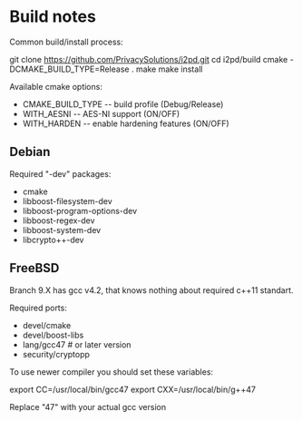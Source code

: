 Build notes
===========

Common build/install process:

  git clone https://github.com/PrivacySolutions/i2pd.git
  cd i2pd/build
  cmake -DCMAKE_BUILD_TYPE=Release <more options> .
  make
  make install

Available cmake options:

* CMAKE_BUILD_TYPE -- build profile (Debug/Release)
* WITH_AESNI -- AES-NI support (ON/OFF)
* WITH_HARDEN -- enable hardening features (ON/OFF)

Debian
------

Required "-dev" packages:

* cmake
* libboost-filesystem-dev
* libboost-program-options-dev
* libboost-regex-dev
* libboost-system-dev
* libcrypto++-dev

FreeBSD
-------

Branch 9.X has gcc v4.2, that knows nothing about required c++11 standart.

Required ports:

* devel/cmake
* devel/boost-libs
* lang/gcc47 # or later version
* security/cryptopp

To use newer compiler you should set these variables:

  export CC=/usr/local/bin/gcc47
  export CXX=/usr/local/bin/g++47

Replace "47" with your actual gcc version

